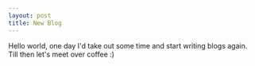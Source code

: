 ```yaml
---
layout: post
title: New Blog
---
```


Hello world, one day I'd take out some time and start writing blogs again. Till then let's meet over coffee :)